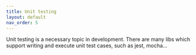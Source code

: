 ```yaml
---
title: Unit testing
layout: default
nav_order: 5
---
```


Unit testing is a necessary topic in development. There are many libs which support writing and execute unit test cases,
 such as jest, mocha...